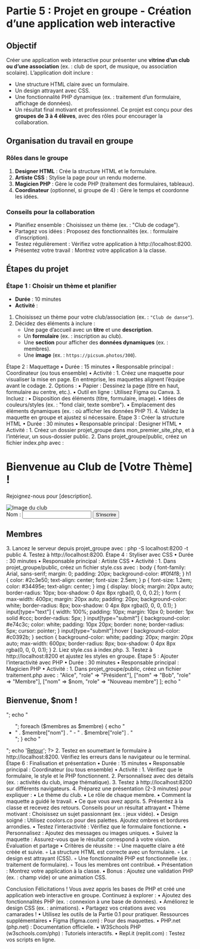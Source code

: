 # Partie 5 : Projet en groupe - Création d’une application web interactive

## Objectif
Créer une application web interactive pour présenter une **vitrine d’un club ou d’une association** (ex. : club de sport, de musique, ou association scolaire). L’application doit inclure :
- Une structure HTML claire avec un formulaire. 
- Un design attrayant avec CSS. 
- Une fonctionnalité PHP dynamique (ex. : traitement d’un formulaire, affichage de données). 
- Un résultat final motivant et professionnel. 
Ce projet est conçu pour des **groupes de 3 à 4 élèves**, avec des rôles pour encourager la collaboration.

## Organisation du travail en groupe

### Rôles dans le groupe
1. **Designer HTML** : Crée la structure HTML et le formulaire. 
2. **Artiste CSS** : Stylise la page pour un rendu moderne. 
3. **Magicien PHP** : Gère le code PHP (traitement des formulaires, tableaux). 
4. **Coordinateur** (optionnel, si groupe de 4) : Gère le temps et coordonne les idées.

### Conseils pour la collaboration
- Planifiez ensemble : Choisissez un thème (ex. : "Club de codage"). 
- Partagez vos idées : Proposez des fonctionnalités (ex. : formulaire d’inscription). 
- Testez régulièrement : Vérifiez votre application à http://localhost:8200. 
- Présentez votre travail : Montrez votre application à la classe.

## Étapes du projet

### Étape 1 : Choisir un thème et planifier

- **Durée** : 10 minutes  
- **Activité** :

1. Choisissez un thème pour votre club/association (ex. : `"Club de danse"`).  
2. Décidez des éléments à inclure :
    - Une page d’accueil avec un **titre** et une **description**.
    - Un **formulaire** (ex. : inscription au club).
    - Une **section** pour afficher des **données dynamiques** (ex. : membres).
    - Une **image** (ex. : `https://picsum.photos/300`).

Étape 2 : Maquettage
    • Durée : 15 minutes 
    • Responsable principal : Coordinateur (ou tous ensemble) 
    • Activité :
        1. Créez une maquette pour visualiser la mise en page. En entreprise, les maquettes alignent l’équipe avant le codage. 
        2. Options :
            ▪ Papier : Dessinez la page (titre en haut, formulaire au centre, etc.). 
            ▪ Outil en ligne : Utilisez Figma ou Canva. 
        3. Incluez :
            ▪ Disposition des éléments (titre, formulaire, image). 
            ▪ Idées de couleurs/styles (ex. : "fond clair, texte sombre"). 
            ▪ Emplacement des éléments dynamiques (ex. : où afficher les données PHP ?). 
        4. Validez la maquette en groupe et ajustez si nécessaire. 
Étape 3 : Créer la structure HTML
    • Durée : 30 minutes 
    • Responsable principal : Designer HTML 
    • Activité :
        1. Créez un dossier projet_groupe dans mon_premier_site_php, et à l’intérieur, un sous-dossier public. 
        2. Dans projet_groupe/public, créez un fichier index.php avec :
           <!DOCTYPE html>
           <html lang="fr">
           <head>
               <meta charset="UTF-8">
               <title>Club de [Votre Thème]</title>
               <link rel="stylesheet" href="style.css">
           </head>
           <body>
               <h1>Bienvenue au Club de [Votre Thème] !</h1>
               <p>Rejoignez-nous pour [description].</p>
               <img src="https://picsum.photos/300" alt="Image du club">
               <form action="traitement.php" method="post">
                   <label>Nom :</label>
                   <input type="text" name="nom">
                   <input type="submit" value="S'inscrire">
               </form>
               <section>
                   <h2>Membres</h2>
                   <div id="membres"></div>
               </section>
           </body>
           </html>
        3. Lancez le serveur depuis projet_groupe avec :
           php -S localhost:8200 -t public
        4. Testez à http://localhost:8200. 
Étape 4 : Styliser avec CSS
    • Durée : 30 minutes 
    • Responsable principal : Artiste CSS 
    • Activité :
        1. Dans projet_groupe/public, créez un fichier style.css avec :
           body {
               font-family: Arial, sans-serif;
               margin: 0;
               padding: 20px;
               background-color: #f0f4f8;
           }
           h1 {
               color: #2c3e50;
               text-align: center;
               font-size: 2.5em;
           }
           p {
               font-size: 1.2em;
               color: #34495e;
               text-align: center;
           }
           img {
               display: block;
               margin: 20px auto;
               border-radius: 10px;
               box-shadow: 0 4px 8px rgba(0, 0, 0, 0.2);
           }
           form {
               max-width: 400px;
               margin: 20px auto;
               padding: 20px;
               background-color: white;
               border-radius: 8px;
               box-shadow: 0 4px 8px rgba(0, 0, 0, 0.1);
           }
           input[type="text"] {
               width: 100%;
               padding: 10px;
               margin: 10px 0;
               border: 1px solid #ccc;
               border-radius: 5px;
           }
           input[type="submit"] {
               background-color: #e74c3c;
               color: white;
               padding: 10px 20px;
               border: none;
               border-radius: 5px;
               cursor: pointer;
           }
           input[type="submit"]:hover {
               background-color: #c0392b;
           }
           section {
               background-color: white;
               padding: 20px;
               margin: 20px auto;
               max-width: 600px;
               border-radius: 8px;
               box-shadow: 0 4px 8px rgba(0, 0, 0, 0.1);
           }
        2. Liez style.css à index.php. 
        3. Testez à http://localhost:8200 et ajustez les styles en groupe. 
Étape 5 : Ajouter l’interactivité avec PHP
    • Durée : 30 minutes 
    • Responsable principal : Magicien PHP 
    • Activité :
        1. Dans projet_groupe/public, créez un fichier traitement.php avec :
           <?php
               $nom = htmlspecialchars($_POST["nom"]);
               $membres = [
                   ["nom" => "Alice", "role" => "Président"],
                   ["nom" => "Bob", "role" => "Membre"],
                   ["nom" => $nom, "role" => "Nouveau membre"]
               ];
               echo "<h2>Bienvenue, $nom !</h2>";
               echo "<ul>";
               foreach ($membres as $membre) {
                   echo "<li>" . $membre["nom"] . " - " . $membre["role"] . "</li>";
               }
               echo "</ul>";
               echo '<a href="index.php">Retour</a>';
           ?>
        2. Testez en soumettant le formulaire à http://localhost:8200. Vérifiez les erreurs dans le navigateur ou le terminal. 
Étape 6 : Finalisation et présentation
    • Durée : 15 minutes 
    • Responsable principal : Coordinateur (ou tous ensemble) 
    • Activité :
        1. Vérifiez que le formulaire, le style et le PHP fonctionnent. 
        2. Personnalisez avec des détails (ex. : activités du club, image thématique). 
        3. Testez à http://localhost:8200 sur différents navigateurs. 
        4. Préparez une présentation (2-3 minutes) pour expliquer :
            ▪ Le thème du club. 
            ▪ Le rôle de chaque membre. 
            ▪ Comment la maquette a guidé le travail. 
            ▪ Ce que vous avez appris. 
        5. Présentez à la classe et recevez des retours. 
Conseils pour un résultat attrayant
    • Thème motivant : Choisissez un sujet passionnant (ex. : jeux vidéo). 
    • Design soigné : Utilisez coolors.co pour des palettes. Ajoutez ombres et bordures arrondies. 
    • Testez l’interactivité : Vérifiez que le formulaire fonctionne. 
    • Personnalisez : Ajoutez des messages ou images uniques. 
    • Suivez la maquette : Assurez-vous que le résultat correspond à votre vision. 
Évaluation et partage
    • Critères de réussite :
        ◦ Une maquette claire a été créée et suivie. 
        ◦ La structure HTML est correcte avec un formulaire. 
        ◦ Le design est attrayant (CSS). 
        ◦ Une fonctionnalité PHP est fonctionnelle (ex. : traitement de formulaire). 
        ◦ Tous les membres ont contribué. 
    • Présentation : Montrez votre application à la classe. 
    • Bonus : Ajoutez une validation PHP (ex. : champ vide) or une animation CSS. 

Conclusion
Félicitations ! Vous avez appris les bases de PHP et créé une application web interactive en groupe. Continuez à explorer :
    • Ajoutez des fonctionnalités PHP (ex. : connexion à une base de données). 
    • Améliorez le design CSS (ex. : animations). 
    • Partagez vos créations avec vos camarades ! 
    • Utilisez les outils de la Partie 0.1 pour pratiquer. 
Ressources supplémentaires
    • Figma (figma.com) : Pour des maquettes. 
    • PHP.net (php.net) : Documentation officielle. 
    • W3Schools PHP (w3schools.com/php) : Tutoriels interactifs. 
    • Repl.it (replit.com) : Testez vos scripts en ligne. 
